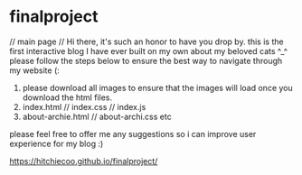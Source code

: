 # finalproject

// main page //
Hi there, it's such an honor to have you drop by. this is the first interactive blog I have ever built on my own about my beloved cats ^_^
please follow the steps below to ensure the best way to navigate through my website (:


1. please download all images to ensure that the images will load once you download the html files.
2. index.html // index.css // index.js
3. about-archie.html // about-archi.css etc

please feel free to offer me any suggestions so i can improve user experience for my blog :)


https://hitchiecoo.github.io/finalproject/


